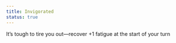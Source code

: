 ```yaml
---
title: Invigorated
status: true
---
```


It’s tough to tire you out—recover +1 fatigue at the start of your turn
